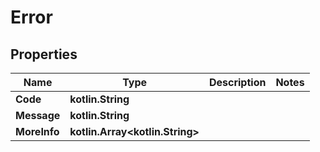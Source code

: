 
# Error

## Properties
Name | Type | Description | Notes
------------ | ------------- | ------------- | -------------
**Code** | **kotlin.String** |  | 
**Message** | **kotlin.String** |  | 
**MoreInfo** | **kotlin.Array&lt;kotlin.String&gt;** |  | 



